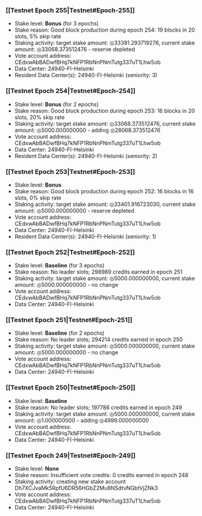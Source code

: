 ### [[Testnet Epoch 255|Testnet#Epoch-255]]
* Stake level: **Bonus** (for 3 epochs)
* Stake reason: Good block production during epoch 254: 19 blocks in 20 slots, 5% skip rate
* Staking activity: target stake amount: ◎33381.293719276, current stake amount: ◎33068.373512476 - reserve depleted
* Vote account address: CEdxwAbBADwfBHq7kNFP1RbNnPNmTutg337uT1Lhw5ob
* Data Center: 24940-FI-Helsinki
* Resident Data Center(s): 24940-FI-Helsinki (seniority: 3)
### [[Testnet Epoch 254|Testnet#Epoch-254]]
* Stake level: **Bonus** (for 2 epochs)
* Stake reason: Good block production during epoch 253: 16 blocks in 20 slots, 20% skip rate
* Staking activity: target stake amount: ◎33068.373512476, current stake amount: ◎5000.000000000 - adding ◎28068.373512476
* Vote account address: CEdxwAbBADwfBHq7kNFP1RbNnPNmTutg337uT1Lhw5ob
* Data Center: 24940-FI-Helsinki
* Resident Data Center(s): 24940-FI-Helsinki (seniority: 2)
### [[Testnet Epoch 253|Testnet#Epoch-253]]
* Stake level: **Bonus**
* Stake reason: Good block production during epoch 252: 16 blocks in 16 slots, 0% skip rate
* Staking activity: target stake amount: ◎33401.916723030, current stake amount: ◎5000.000000000 - reserve depleted
* Vote account address: CEdxwAbBADwfBHq7kNFP1RbNnPNmTutg337uT1Lhw5ob
* Data Center: 24940-FI-Helsinki
* Resident Data Center(s): 24940-FI-Helsinki (seniority: 1)
### [[Testnet Epoch 252|Testnet#Epoch-252]]
* Stake level: **Baseline** (for 3 epochs)
* Stake reason: No leader slots; 298989 credits earned in epoch 251
* Staking activity: target stake amount: ◎5000.000000000, current stake amount: ◎5000.000000000 - no change
* Vote account address: CEdxwAbBADwfBHq7kNFP1RbNnPNmTutg337uT1Lhw5ob
* Data Center: 24940-FI-Helsinki
### [[Testnet Epoch 251|Testnet#Epoch-251]]
* Stake level: **Baseline** (for 2 epochs)
* Stake reason: No leader slots; 294214 credits earned in epoch 250
* Staking activity: target stake amount: ◎5000.000000000, current stake amount: ◎5000.000000000 - no change
* Vote account address: CEdxwAbBADwfBHq7kNFP1RbNnPNmTutg337uT1Lhw5ob
* Data Center: 24940-FI-Helsinki
### [[Testnet Epoch 250|Testnet#Epoch-250]]
* Stake level: **Baseline**
* Stake reason: No leader slots; 197786 credits earned in epoch 249
* Staking activity: target stake amount: ◎5000.000000000, current stake amount: ◎1.000000000 - adding ◎4999.000000000
* Vote account address: CEdxwAbBADwfBHq7kNFP1RbNnPNmTutg337uT1Lhw5ob
* Data Center: 24940-FI-Helsinki
### [[Testnet Epoch 249|Testnet#Epoch-249]]
* Stake level: **None**
* Stake reason: Insufficient vote credits: 0 credits earned in epoch 248
* Staking activity: creating new stake account Dh7XCJvaMk5RpfU6DR56HGbZ2Mu8NSdtvNGbtVjZNk3
* Vote account address: CEdxwAbBADwfBHq7kNFP1RbNnPNmTutg337uT1Lhw5ob
* Data Center: 24940-FI-Helsinki
